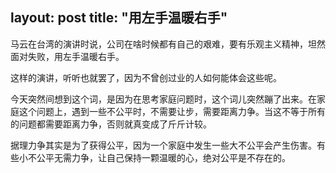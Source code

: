 layout: post
title: "用左手温暖右手"
---

马云在台湾的演讲时说，公司在啥时候都有自己的艰难，要有乐观主义精神，坦然面对失败，用左手温暖右手。

这样的演讲，听听也就罢了，因为不曾创过业的人如何能体会这些呢。

今天突然间想到这个词，是因为在思考家庭问题时，这个词儿突然蹦了出来。在家庭这个问题上，遇到一些不公平时，不需要让步，需要距离力争。当这不等于所有的问题都需要距离力争，否则就真变成了斤斤计较。

据理力争其实是为了获得公平，因为一个家庭中发生一些大不公平会产生伤害。有些小不公平无需力争，让自己保持一颗温暖的心，绝对公平是不存在的。
